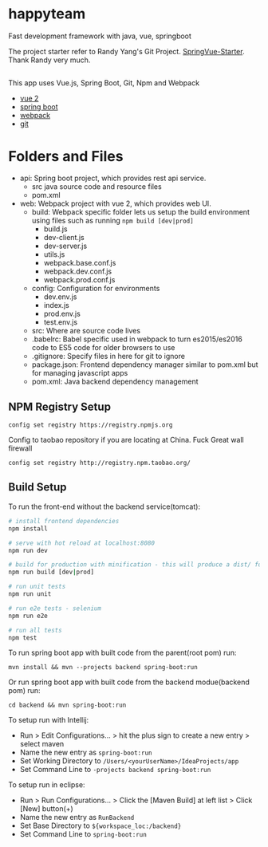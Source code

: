 # happyteam
Fast development framework with java, vue, springboot

The project starter refer to Randy Yang's Git Project.  [SpringVue-Starter](https://gitlab.com/randyyaj/SpringVue-Starter). Thank Randy very much.

## 

This app uses Vue.js, Spring Boot, Git, Npm and Webpack

* [vue 2](https://vuejs.org/)
* [spring boot](https://spring.io/guides/gs/spring-boot/)
* [webpack](https://webpack.js.org/)
* [git](https://git-scm.com/)

# Folders and Files
* api: Spring boot project, which provides rest api service.
   * src java source code and resource files
   * pom.xml
* web: Webpack project with vue 2, which provides web UI.
   * build: Webpack specific folder lets us setup the build environment using files such as running ```npm build [dev|prod]```
      * build.js
      * dev-client.js
      * dev-server.js
      * utils.js
      * webpack.base.conf.js
      * webpack.dev.conf.js
      * webpack.prod.conf.js
   * config: Configuration for environments
      * dev.env.js
      * index.js
      * prod.env.js
      * test.env.js
   * src: Where are source code lives
   * .babelrc: Babel specific used in webpack to turn es2015/es2016 code to ES5 code for older browsers to use
   * .gitignore: Specify files in here for git to ignore
   * package.json: Frontend dependency manager similar to pom.xml but for managing javascript apps
   * pom.xml: Java backend dependency management

## NPM Registry Setup
```
config set registry https://registry.npmjs.org
```
Config to taobao repository if you are locating at China. Fuck Great wall firewall
```
config set registry http://registry.npm.taobao.org/
```
## Build Setup

To run the front-end without the backend service(tomcat):

``` bash
# install frontend dependencies
npm install

# serve with hot reload at localhost:8080
npm run dev

# build for production with minification - this will produce a dist/ folder.
npm run build [dev|prod]

# run unit tests
npm run unit

# run e2e tests - selenium
npm run e2e

# run all tests
npm test
```

To run spring boot app with built code from the parent(root pom) run:
```
mvn install && mvn --projects backend spring-boot:run
```
Or run spring boot app with built code from the backend modue(backend pom) run:
```
cd backend && mvn spring-boot:run
```


To setup run with Intellij:

* Run > Edit Configurations... > hit the plus sign to create a new entry > select maven 
* Name the new entry as ```spring-boot:run```
* Set Working Directory to ```/Users/<yourUserName>/IdeaProjects/app```
* Set Command Line to ```-projects backend spring-boot:run```

To setup run in eclipse:

* Run > Run Configurations... > Click the [Maven Build] at left list > Click [New] button(+) 
* Name the new entry as ```RunBackend```
* Set Base Directory to ```${workspace_loc:/backend}```
* Set Command Line to ```spring-boot:run```
